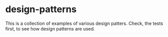 # design-patterns

This is a collection of examples of various design patters. Check, the tests first, to see how design patterns are used.
